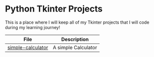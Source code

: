 # Python Tkinter Projects
This is a place where I will keep all of my Tkinter projects that I will code during my learning journey!

|File| Description|
|----|----|
|[simple-calculator](simple-calculator)| A simple Calculator|

